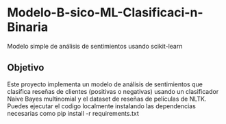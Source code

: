 # Modelo-B-sico-ML-Clasificaci-n-Binaria
Modelo simple de análisis de sentimientos usando scikit-learn

## Objetivo

Este proyecto implementa un modelo de análisis de sentimientos que clasifica reseñas de clientes (positivas o negativas) usando un clasificador Naive Bayes multinomial y el dataset de reseñas de películas de NLTK. Puedes ejecutar el codigo localmente instalando las dependencias necesarias como pip install -r requirements.txt